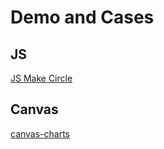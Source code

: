 # Demo and Cases


## JS
[JS Make Circle](https://xitengfei.github.io/me/test/makeCircle.html)


## Canvas
[canvas-charts](https://xitengfei.github.io/me/test/canvas-chart/demo2/)
